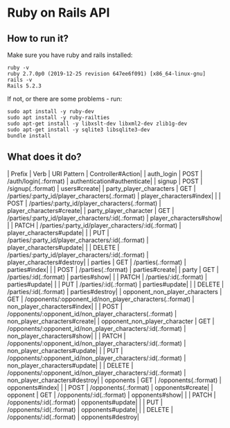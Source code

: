 # Ruby on Rails API

## How to run it?
Make sure you have ruby and rails installed:
```
ruby -v
ruby 2.7.0p0 (2019-12-25 revision 647ee6f091) [x86_64-linux-gnu]
rails -v
Rails 5.2.3
```
If not, or there are some problems - run:
```
sudo apt install -y ruby-dev
sudo apt install -y ruby-railties
sudo apt-get install -y libxslt-dev libxml2-dev zlib1g-dev 
sudo apt-get install -y sqlite3 libsqlite3-dev
bundle install
```

## What does it do?
|   Prefix | Verb   |  URI Pattern |              Controller#Action| 
  |       auth_login |  POST  |   /auth/login(.:format)  |             authentication#authenticate| 
     |        signup  | POST  |   /signup(.:format)      |        users#create| 
   |   party_player_characters  | GET   |   /parties/:party_id/player_characters(.:format)    |      player_characters#index| 
     |          |  POST  |   /parties/:party_id/player_characters(.:format)      |         player_characters#create| 
  |     party_player_character |  GET   |   /parties/:party_id/player_characters/:id(.:format)   |        player_characters#show| 
  |        |  PATCH  |  /parties/:party_id/player_characters/:id(.:format)   |        player_characters#update| 
  |        |  PUT   |   /parties/:party_id/player_characters/:id(.:format)   |        player_characters#update| 
  |        |  DELETE |  /parties/:party_id/player_characters/:id(.:format)   |        player_characters#destroy| 
  |     parties |  GET   |   /parties(.:format)           |       parties#index| 
  |        |  POST  |   /parties(.:format)          |        parties#create| 
  |       party |  GET   |   /parties/:id(.:format)      |        parties#show| 
 |         |  PATCH  |  /parties/:id(.:format)      |        parties#update| 
 |         |  PUT    |  /parties/:id(.:format)          |         parties#update| 
 |         |  DELETE  | /parties/:id(.:format)      |        parties#destroy| 
 |   opponent_non_player_characters |  GET   |   /opponents/:opponent_id/non_player_characters(.:format)   |        non_player_characters#index| 
 |         |  POST  |   /opponents/:opponent_id/non_player_characters(.:format)     |      non_player_characters#create| 
 |    opponent_non_player_character |  GET   |   /opponents/:opponent_id/non_player_characters/:id(.:format)    |        non_player_characters#show| 
 |         |  PATCH  |  /opponents/:opponent_id/non_player_characters/:id(.:format)   |         non_player_characters#update| 
  |        |  PUT   |   /opponents/:opponent_id/non_player_characters/:id(.:format)    |        non_player_characters#update| 
 |         |  DELETE |  /opponents/:opponent_id/non_player_characters/:id(.:format)    |        non_player_characters#destroy| 
 |         opponents  | GET   |   /opponents(.:format)          |      opponents#index| 
  |         | POST  |   /opponents(.:format)           |     opponents#create| 
 |     opponent |  GET   |   /opponents/:id(.:format)       |     opponents#show| 
  |         | PATCH  |  /opponents/:id(.:format)       |     opponents#update| 
  |         | PUT   |   /opponents/:id(.:format)       |     opponents#update| 
 |          | DELETE |  /opponents/:id(.:format)       |     opponents#destroy| 
